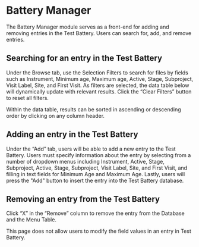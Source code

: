 # Battery Manager

The Battery Manager module serves as a front-end for adding and removing entries
in the Test Battery. Users can search for, add, and remove entries.

## Searching for an entry in the Test Battery

Under the Browse tab, use the Selection Filters to search for files by fields such 
as Instrument, Minimum age, Maximum age, Active, Stage, Subproject, Visit Label,
Site, and First Visit. As filters are selected, the data table below will
dynamically update with relevant results. Click the “Clear Filters”
button to reset all filters.

Within the data table, results can be sorted in ascending or descending order by 
clicking on any column header.

## Adding an entry in the Test Battery

Under the “Add” tab, users will be able to add a new entry to the
Test Battery. Users must specify information about the entry by selecting
from a number of dropdown menus including Instrument, Active, Stage, 
Subproject, Active, Stage, Subproject, Visit Label, Site, and First Visit,
and filling in text fields for Minimum Age and Maximum Age.
Lastly, users will press the "Add" button to insert the entry into the
Test Battery database.

## Removing an entry from the Test Battery

Click “X” in the “Remove” column to remove the entry from
the Database and the Menu Table.

This page does not allow users to modify the field values in an entry in
Test Battery. 
